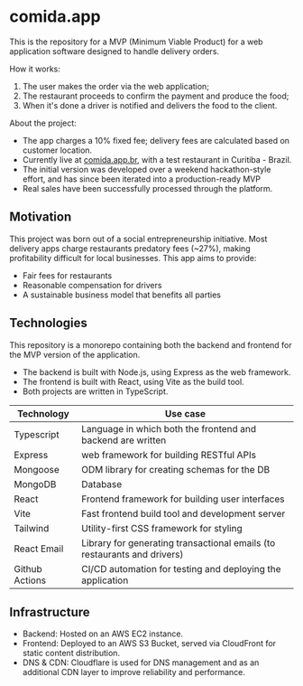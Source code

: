 # comida.app

This is the repository for a MVP (Minimum Viable Product) for a web application software designed to handle delivery orders.

How it works:
1. The user makes the order via the web application;
2. The restaurant proceeds to confirm the payment and produce the food;
3. When it's done a driver is notified and delivers the food to the client.

About the project:
- The app charges a 10% fixed fee; delivery fees are calculated based on customer location.
- Currently live at [comida.app.br](https://comida.app.br), with a test restaurant in Curitiba - Brazil.
- The initial version was developed over a weekend hackathon-style effort, and has since been iterated into a production-ready MVP
- Real sales have been successfully processed through the platform.

## Motivation

This project was born out of a social entrepreneurship initiative. Most delivery apps charge restaurants predatory fees (~27%), making profitability difficult for local businesses. This app aims to provide:
- Fair fees for restaurants
- Reasonable compensation for drivers
- A sustainable business model that benefits all parties
  
## Technologies

This repository is a monorepo containing both the backend and frontend for the MVP version of the application.

- The backend is built with Node.js, using Express as the web framework.
- The frontend is built with React, using Vite as the build tool.
- Both projects are written in TypeScript.

| **Technology** | **Use case**                                  |
|----------------|-----------------------------------------------|
| Typescript     | Language in which both the frontend and backend are written |
| Express        | web framework for building RESTful APIs |
| Mongoose       | ODM library for creating schemas for the DB |
| MongoDB        | Database |
| React          | Frontend framework for building user interfaces |
| Vite           | Fast frontend build tool and development server |
| Tailwind       | Utility-first CSS framework for styling |
| React Email    | Library for generating transactional emails (to restaurants and drivers) |
| Github Actions | CI/CD automation for testing and deploying the application |

## Infrastructure

- Backend: Hosted on an AWS EC2 instance.
- Frontend: Deployed to an AWS S3 Bucket, served via CloudFront for static content distribution.
- DNS & CDN: Cloudflare is used for DNS management and as an additional CDN layer to improve reliability and performance.

